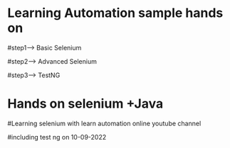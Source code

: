 # Learning Automation sample hands on 

#step1--> Basic Selenium

#step2--> Advanced Selenium

#step3--> TestNG

# Hands on selenium +Java

#Learning selenium with learn automation online youtube channel

#including test ng on 10-09-2022
